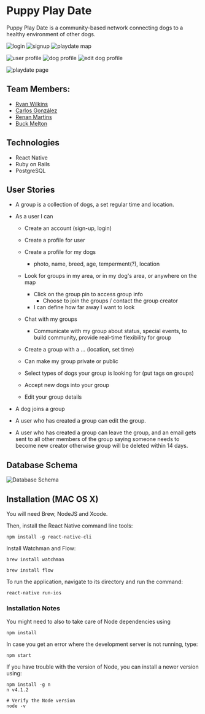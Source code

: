 # Puppy Play Date

Puppy Play Date is a community-based network connecting dogs to a healthy environment of other dogs.

![login](screenshots/login.png)
![signup](screenshots/signup.png)
![playdate map](screenshots/playdate_map.png)

![user profile](screenshots/user_profile.png)
![dog profile](screenshots/dog_profile.png)
![edit dog profile](screenshots/edit_dog_profile.png)

![playdate page](screenshots/playdate_page.png)

## Team Members:

* [Ryan Wilkins](https://github.com/Tooconfident)
* [Carlos González](https://github.com/cyberpolin)
* [Renan Martins](https://github.com/nbkhope)
* [Buck Melton](https://github.com/buckmelton)

## Technologies

* React Native
* Ruby on Rails
* PostgreSQL

## User Stories

- A group is a collection of dogs, a set regular time and location.

- As a user I can
	- Create an account (sign-up, login)
	- Create a profile for user
	- Create a profile for my dogs
		- photo, name, breed, age, temperment(?), location
	- Look for groups in my area, or in my dog's area, or anywhere on the map
		- Click on the group pin to access group info
			- Choose to join the groups / contact the group creator
		- I can define how far away I want to look
	- Chat with my groups
		- Communicate with my group about status, special events, to build community, provide real-time flexibility for group


	- Create a group with a ... (location, set time)
	- Can make my group private or public
	- Select types of dogs your group is looking for (put tags on groups)
	- Accept new dogs into your group
	- Edit your group details

- A dog joins a group

- A user who has created a group can edit the group.
- A user who has created a group can leave the group, and an email gets sent to all other members of the group saying someone needs to become new creator otherwise group will be deleted within 14 days.


## Database Schema

![Database Schema](schema.png)

## Installation (MAC OS X)

You will need Brew, NodeJS and Xcode.

Then, install the React Native command line tools:

```
npm install -g react-native-cli
```

Install Watchman and Flow:
```
brew install watchman

brew install flow
```

To run the application, navigate to its directory and run the command:

```
react-native run-ios
```

### Installation Notes

You might need to also to take care of Node dependencies using

```
npm install
```

In case you get an error where the development server is not running, type:

```
npm start
```

If you have trouble with the version of Node, you can install a newer version using:

```
npm install -g n
n v4.1.2

# Verify the Node version
node -v
```
